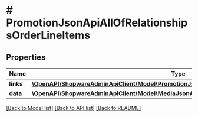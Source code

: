 # # PromotionJsonApiAllOfRelationshipsOrderLineItems

## Properties

Name | Type | Description | Notes
------------ | ------------- | ------------- | -------------
**links** | [**\OpenAPI\ShopwareAdminApiClient\Model\PromotionJsonApiAllOfRelationshipsOrderLineItemsLinks**](PromotionJsonApiAllOfRelationshipsOrderLineItemsLinks.md) |  | [optional]
**data** | [**\OpenAPI\ShopwareAdminApiClient\Model\MediaJsonApiAllOfRelationshipsOrderLineItemsData[]**](MediaJsonApiAllOfRelationshipsOrderLineItemsData.md) |  | [optional]

[[Back to Model list]](../../README.md#models) [[Back to API list]](../../README.md#endpoints) [[Back to README]](../../README.md)
